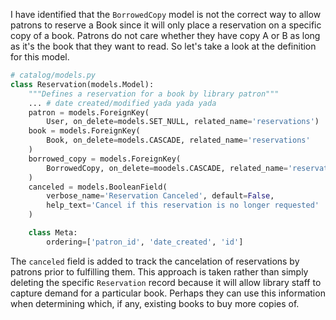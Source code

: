
I have identified that the `BorrowedCopy` model is not the correct way to allow patrons to reserve a Book since it will only place a reservation on a specific copy of a book.  Patrons do not care whether they have copy A or B as long as it's the book that they want to read.  So let's take a look at the definition for this model.

```python
# catalog/models.py
class Reservation(models.Model):
    """Defines a reservation for a book by library patron"""
    ... # date created/modified yada yada yada
    patron = models.ForeignKey(
        User, on_delete=models.SET_NULL, related_name='reservations')
    book = models.ForeignKey(
        Book, on_delete=models.CASCADE, related_name='reservations'
    )
    borrowed_copy = models.ForeignKey(
        BorrowedCopy, on_delete=moodels.CASCADE, related_name='reservations'
    )
    canceled = models.BooleanField(
        verbose_name='Reservation Canceled', default=False,
        help_text='Cancel if this reservation is no longer requested'
    )

    class Meta:
        ordering=['patron_id', 'date_created', 'id']

```

The `canceled` field is added to track the cancelation of reservations by patrons prior to fulfilling them.  This approach is taken rather than simply deleting the specific `Reservation` record because it will allow library staff to capture demand for a particular book.  Perhaps they can use this information when determining which, if any, existing books to buy more copies of.
